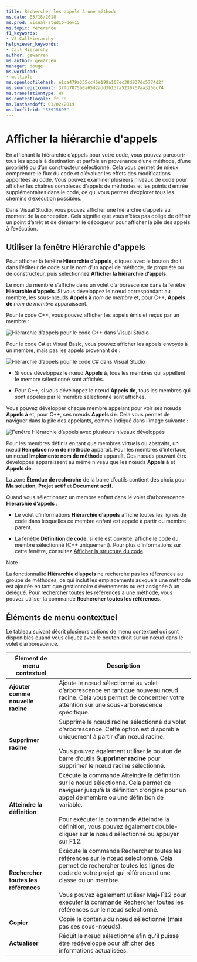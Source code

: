 ```yaml
---
title: Rechercher les appels à une méthode
ms.date: 05/18/2018
ms.prod: visual-studio-dev15
ms.topic: reference
f1_keywords:
- VS.CallHierarchy
helpviewer_keywords:
- Call Hierarchy
author: gewarren
ms.author: gewarren
manager: douge
ms.workload:
- multiple
ms.openlocfilehash: e1ca479a335cc46e199a107ec38d937dc5774d2f
ms.sourcegitcommit: 37fb7075b0a65d2add3b137a5230767aa3266c74
ms.translationtype: HT
ms.contentlocale: fr-FR
ms.lasthandoff: 01/02/2019
ms.locfileid: "53915693"
---
```

# <a name="view-call-hierarchy"></a>Afficher la hiérarchie d'appels

En affichant la hiérarchie d’appels pour votre code, vous pouvez parcourir tous les appels à destination et parfois en provenance d’une méthode, d’une propriété ou d’un constructeur sélectionné. Cela vous permet de mieux comprendre le flux du code et d’évaluer les effets des modifications apportées au code. Vous pouvez examiner plusieurs niveaux de code pour afficher les chaînes complexes d’appels de méthodes et les points d’entrée supplémentaires dans le code, ce qui vous permet d’explorer tous les chemins d’exécution possibles.

Dans Visual Studio, vous pouvez afficher une hiérarchie d’appels au moment de la conception. Cela signifie que vous n’êtes pas obligé de définir un point d’arrêt et de démarrer le débogueur pour afficher la pile des appels à l’exécution.

## <a name="use-the-call-hierarchy-window"></a>Utiliser la fenêtre Hiérarchie d'appels

Pour afficher la fenêtre **Hiérarchie d’appels**, cliquez avec le bouton droit dans l’éditeur de code sur le nom d’un appel de méthode, de propriété ou de constructeur, puis sélectionnez **Afficher la hiérarchie d’appels**.

Le nom du membre s’affiche dans un volet d’arborescence dans la fenêtre **Hiérarchie d’appels**. Si vous développez le nœud correspondant au membre, les sous-nœuds **Appels à** *nom de membre* et, pour C++, **Appels de** *nom de membre* apparaissent.

Pour le code C++, vous pouvez afficher les appels émis et reçus par un membre :

![Hiérarchie d’appels pour le code C++ dans Visual Studio](media/call-hierarchy-cpp.png)

Pour le code C# et Visual Basic, vous pouvez afficher les appels envoyés à un membre, mais pas les appels provenant de :

![Hiérarchie d’appels pour le code C# dans Visual Studio](media/call-hierarchy-csharp.png)

- Si vous développez le nœud **Appels à**, tous les membres qui appellent le membre sélectionné sont affichés.

- Pour C++, si vous développez le nœud **Appels de**, tous les membres qui sont appelés par le membre sélectionné sont affichés.

Vous pouvez développer chaque membre appelant pour voir ses nœuds **Appels à** et, pour C++, ses nœuds **Appels de**. Cela vous permet de naviguer dans la pile des appelants, comme indiqué dans l’image suivante :

![Fenêtre Hiérarchie d’appels avec plusieurs niveaux développés](media/call-hierarchy-csharp-expanded.png)

Pour les membres définis en tant que membres virtuels ou abstraits, un nœud **Remplace nom de méthode** apparaît. Pour les membres d’interface, un nœud **Implémente nom de méthode** apparaît. Ces nœuds pouvant être développés apparaissent au même niveau que les nœuds **Appels à** et **Appels de**.

La zone **Étendue de recherche** de la barre d’outils contient des choix pour **Ma solution**, **Projet actif** et **Document actif**.

Quand vous sélectionnez un membre enfant dans le volet d’arborescence **Hiérarchie d’appels** :

- Le volet d’informations **Hiérarchie d’appels** affiche toutes les lignes de code dans lesquelles ce membre enfant est appelé à partir du membre parent.

- La fenêtre **Définition de code**, si elle est ouverte, affiche le code du membre sélectionné (C++ uniquement). Pour plus d’informations sur cette fenêtre, consultez [Afficher la structure du code](../../ide/viewing-the-structure-of-code.md).

> [!NOTE]
> La fonctionnalité **Hiérarchie d’appels** ne recherche pas les références au groupe de méthodes, ce qui inclut les emplacements auxquels une méthode est ajoutée en tant que gestionnaire d’événements ou est assignée à un délégué. Pour rechercher toutes les références à une méthode, vous pouvez utiliser la commande **Rechercher toutes les références**.

## <a name="shortcut-menu-items"></a>Éléments de menu contextuel

Le tableau suivant décrit plusieurs options de menu contextuel qui sont disponibles quand vous cliquez avec le bouton droit sur un nœud dans le volet d’arborescence.

|Élément de menu contextuel|Description|
| - |-----------------|
|**Ajouter comme nouvelle racine**|Ajoute le nœud sélectionné au volet d’arborescence en tant que nouveau nœud racine. Cela vous permet de concentrer votre attention sur une sous-arborescence spécifique.|
|**Supprimer racine**|Supprime le nœud racine sélectionné du volet d’arborescence. Cette option est disponible uniquement à partir d’un nœud racine.<br /><br /> Vous pouvez également utiliser le bouton de barre d’outils **Supprimer racine** pour supprimer le nœud racine sélectionné.|
|**Atteindre la définition**|Exécute la commande Atteindre la définition sur le nœud sélectionné. Cela permet de naviguer jusqu’à la définition d’origine pour un appel de membre ou une définition de variable.<br /><br /> Pour exécuter la commande Atteindre la définition, vous pouvez également double-cliquer sur le nœud sélectionné ou appuyer sur F12.|
|**Rechercher toutes les références**|Exécute la commande Rechercher toutes les références sur le nœud sélectionné. Cela permet de rechercher toutes les lignes de code de votre projet qui référencent une classe ou un membre.<br /><br /> Vous pouvez également utiliser Maj+F12 pour exécuter la commande Rechercher toutes les références sur le nœud sélectionné.|
|**Copier**|Copie le contenu du nœud sélectionné (mais pas ses sous-nœuds).|
|**Actualiser**|Réduit le nœud sélectionné afin qu’il puisse être redéveloppé pour afficher des informations actualisées.|
